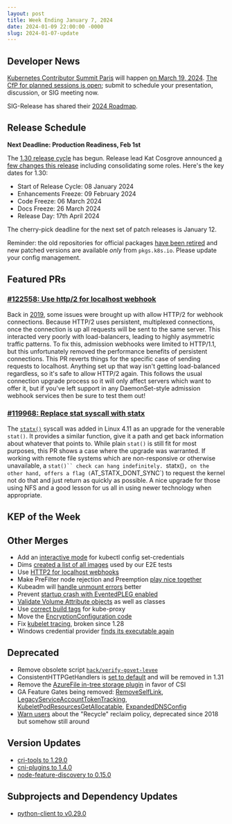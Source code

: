 ```yaml
---
layout: post
title: Week Ending January 7, 2024
date: 2024-01-09 22:00:00 -0000
slug: 2024-01-07-update
---
```


## Developer News

[Kubernetes Contributor Summit Paris](http://k8s.dev/summit) will happen [on March 19, 2024](https://groups.google.com/a/kubernetes.io/g/dev/c/6EIF2PE3aFM). [The CfP for planned sessions is open](https://forms.gle/mkJ7Q18LoQwRV1LPA); submit to schedule your presentation, discussion, or SIG meeting now.

SIG-Release has shared their [2024 Roadmap](https://github.com/kubernetes/sig-release/blob/193a3cd/roadmap.md).

## Release Schedule

**Next Deadline: Production Readiness, Feb 1st**

The [1.30 release cycle](https://github.com/kubernetes/sig-release/tree/master/releases/release-1.30) has begun.  Release lead Kat Cosgrove announced [a few changes this release](https://groups.google.com/a/kubernetes.io/g/dev/c/X3jtBs2EDuo) including consolidating some roles.  Here's the key dates for 1.30:

* Start of Release Cycle: 08 January 2024
* Enhancements Freeze: 09 February 2024
* Code Freeze: 06 March 2024
* Docs Freeze: 26 March 2024
* Release Day: 17th April 2024

The cherry-pick deadline for the next set of patch releases is January 12.

Reminder: the old repositories for official packages [have been retired](https://kubernetes.io/blog/2023/08/31/legacy-package-repository-deprecation/) and new patched versions are available *only* from `pkgs.k8s.io`.  Please update your config management.

## Featured PRs

### [#122558: Use http/2 for localhost webhook](https://github.com/kubernetes/kubernetes/pull/122558)

Back in [2019](https://github.com/kubernetes/kubernetes/pull/82090), some issues were brought up with allow HTTP/2 for webhook connections. Because HTTP/2 uses persistent, multiplexed connections, once the connection is up all requests will be sent to the same server. This interacted very poorly with load-balancers, leading to highly asymmetric traffic patterns. To fix this, admission webhooks were limited to HTTP/1.1, but this unfortunately removed the performance benefits of persistent connections. This PR reverts things for the specific case of sending requests to localhost. Anything set up that way isn't getting load-balanced regardless, so it's safe to allow HTTP/2 again. This follows the usual connection upgrade process so it will only affect servers which want to offer it, but if you've left support in any DaemonSet-style admission webhook services then be sure to test them out!

### [#119968: Replace stat syscall with statx](https://github.com/kubernetes/kubernetes/pull/119968)

The [`statx()`](https://man7.org/linux/man-pages/man2/statx.2.html) syscall was added in Linux 4.11 as an upgrade for the venerable `stat()`. It provides a similar function, give it a path and get back information about whatever that points to. While plain `stat()` is still fit for most purposes, this PR shows a case where the upgrade was warranted. If working with remote file systems which are non-responsive or otherwise unavailable, a `stat()`` check can hang indefinitely. `statx()`, on the other hand, offers a flag (`AT_STATX_DONT_SYNC`) to request the kernel not do that and just return as quickly as possible. A nice upgrade for those using NFS and a good lesson for us all in using newer technology when appropriate.

## KEP of the Week


## Other Merges

* Add an [interactive mode](https://github.com/kubernetes/kubernetes/pull/122023) for kubectl config set-credentials
* Dims [created a list of all images](https://github.com/kubernetes/kubernetes/pull/122565) used by our E2E tests
* Use [HTTP2 for localhost webhooks](https://github.com/kubernetes/kubernetes/pull/122558)
* Make PreFilter node rejection and Preemption [play nice together](https://github.com/kubernetes/kubernetes/pull/119779)
* Kubeadm will [handle unmount errors](https://github.com/kubernetes/kubernetes/pull/122530) better
* Prevent [startup crash with EventedPLEG enabled](https://github.com/kubernetes/kubernetes/pull/122475)
* [Validate Volume Attribute objects](https://github.com/kubernetes/kubernetes/pull/122449) as well as classes
* Use [correct build tags](https://github.com/kubernetes/kubernetes/pull/122373) for kube-proxy
* Move the [EncryptionConfiguration code](https://github.com/kubernetes/kubernetes/pull/122347)
* Fix [kubelet tracing](https://github.com/kubernetes/kubernetes/pull/122087), broken since 1.28
* Windows credential provider [finds its executable again](https://github.com/kubernetes/kubernetes/pull/120291)

## Deprecated

* Remove obsolete script [`hack/verify-govet-levee`](https://github.com/kubernetes/kubernetes/pull/122596)
* ConsistentHTTPGetHandlers is [set to default](https://github.com/kubernetes/kubernetes/pull/122578) and will be removed in 1.31
* Remove the [AzureFile in-tree storage plugin](https://github.com/kubernetes/kubernetes/pull/122576) in favor of CSI
* GA Feature Gates being removed: [RemoveSelfLink](https://github.com/kubernetes/kubernetes/pull/122468), [LegacyServiceAccountTokenTracking](https://github.com/kubernetes/kubernetes/pull/122409), [KubeletPodResourcesGetAllocatable](https://github.com/kubernetes/kubernetes/pull/122138), [ExpandedDNSConfig](https://github.com/kubernetes/kubernetes/pull/122086)
* [Warn users](https://github.com/kubernetes/kubernetes/pull/122339) about the "Recycle" reclaim policy, deprecated since 2018 but somehow still around

## Version Updates

* [cri-tools to 1.29.0](https://github.com/kubernetes/kubernetes/pull/122271)
* [cni-plugins to 1.4.0](https://github.com/kubernetes/kubernetes/pull/122178)
* [node-feature-discovery to 0.15.0](https://github.com/kubernetes-sigs/node-feature-discovery/releases/tag/v0.15.0)

## Subprojects and Dependency Updates

* [python-client to v0.29.0](https://github.com/kubernetes-client/python/releases/tag/v29.0.0b1)
